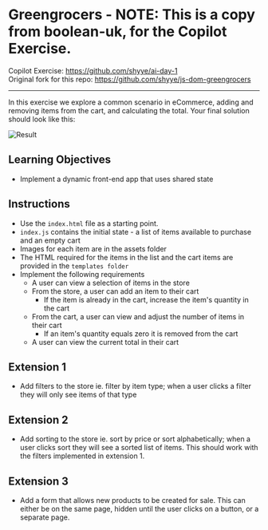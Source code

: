 # Greengrocers - NOTE: This is a copy from boolean-uk, for the Copilot Exercise.

Copilot Exercise: https://github.com/shyye/ai-day-1  
Original fork for this repo: https://github.com/shyye/js-dom-greengrocers

----------------------------------------

In this exercise we explore a common scenario in eCommerce, adding and removing items from the cart, and calculating the total. Your final solution should look like this:

![Result](result.gif)

## Learning Objectives
- Implement a dynamic front-end app that uses shared state

## Instructions
- Use the `index.html` file as a starting point.
- `index.js` contains the initial state - a list of items available to purchase and an empty cart 
- Images for each item are in the assets folder
- The HTML required for the items in the list and the cart items are provided in the `templates folder`
- Implement the following requirements
  - A user can view a selection of items in the store
  - From the store, a user can add an item to their cart
    - If the item is already in the cart, increase the item's quantity in the cart
  - From the cart, a user can view and adjust the number of items in their cart
      - If an item's quantity equals zero it is removed from the cart
  - A user can view the current total in their cart

## Extension 1
- Add filters to the store ie. filter by item type; when a user clicks a filter they will only see items of that type

## Extension 2
- Add sorting to the store ie. sort by price or sort alphabetically; when a user clicks sort they will see a sorted list of items. This should work with the filters implemented in extension 1.

## Extension 3
- Add a form that allows new products to be created for sale. This can either be on the same page, hidden until the user clicks on a button, or a separate page.
